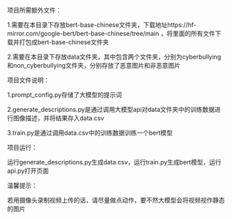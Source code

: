项目所需额外文件：

1.需要在本目录下存放bert-base-chinese文件夹，下载地址https://hf-mirror.com/google-bert/bert-base-chinese/tree/main
，将里面的所有文件下载并打包成bert-base-chinese文件夹

2.需要在本目录下存放data文件夹，其中包含两个文件夹，分别为cyberbullying和non_cyberbullying文件夹，分别存放了恶意图片和非恶意图片

项目文件说明：

1.prompt_config.py存储了大模型的提示词

2.generate_descriptions.py是通过调用大模型api对data文件夹中的训练数据进行图像描述，并将结果存入data.csv

3.train.py是通过调用data.csv中的训练数据训练一个bert模型

项目运行：

运行generate_descriptions.py生成data.csv，运行train.py生成bert模型，运行api.py打开页面

温馨提示：

若用摄像头录制视频上传的话，请尽量做点动作，要不然大模型会将视频视作静态的图片
